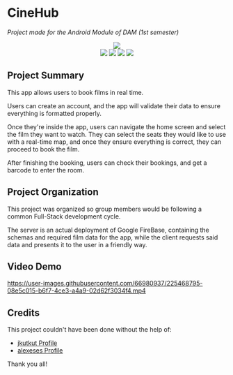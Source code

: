 # CineHub
*Project made for the Android Module of DAM (1st semester)*
<div align="center">
  <img src="https://github.com/alexaib2002/android-cinehub/assets/66980937/11c95b46-f763-4932-af7e-932a376443a0" />
</div>
<div align="center">
  <img src="https://github.com/alexaib2002/android-cinehub/assets/66980937/ca7a6c9e-a8d9-4345-b0e6-9f6fdd2bd518" />
  <img src="https://github.com/alexaib2002/android-cinehub/assets/66980937/70d4fa71-a931-4283-abe4-b3bd2ef2e09c" />
  <img src="https://github.com/alexaib2002/android-cinehub/assets/66980937/7a47f240-2ee8-4f76-a6a6-5fec43f95acd" />
  <img src="https://github.com/alexaib2002/android-cinehub/assets/66980937/eca1809d-f0ef-4877-a585-1e7982bc70e8" />
</div>

## Project Summary

This app allows users to book films in real time. 

Users can create an account, and the app will validate their data to ensure everything is formatted properly.

Once they're inside the app, users can navigate the home screen and select the film they want to watch. They can
select the seats they would like to use with a real-time map, and once they ensure everything is correct, they can
proceed to book the film.

After finishing the booking, users can check their bookings, and get a barcode to enter the room.

## Project Organization

This project was organized so group members would be following a common Full-Stack development cycle.

The server is an actual deployment of Google FireBase, containing the schemas and required film data for the app,
while the client requests said data and presents it to the user in a friendly way.

## Video Demo

https://user-images.githubusercontent.com/66980937/225468795-08e5c015-b6f7-4ce3-a4a9-02d62f3034f4.mp4

## Credits

This project couldn't have been done without the help of:

- [jkutkut Profile](https://github.com/Jkutkut)
- [alexeses Profile](https://github.com/alexeses)

Thank you all!
